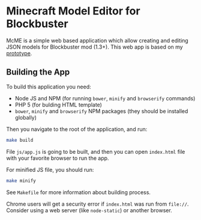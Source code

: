 # Minecraft Model Editor for Blockbuster

McME is a simple web based application which allow creating and editing JSON 
models for Blockbuster mod (1.3+). This web app is based on my 
[prototype](https://gist.github.com/mchorse/b567a0fbd0f9b8f80ed480c36cfea22b). 

## Building the App

To build this application you need:

* Node JS and NPM (for running `bower`, `minify` and `browserify` commands)
* PHP 5 (for bulding HTML template)
* `bower`, `minify` and `browserify` NPM packages (they should be installed globally)

Then you navigate to the root of the application, and run:

```sh
make build
```

File `js/app.js` is going to be built, and then you can open `index.html` file with 
your favorite browser to run the app. 

For minified JS file, you should run:

```sh
make minify
```

See `Makefile` for more information about building process.

Chrome users will get a security error if `index.html` was run from `file://`. 
Consider using a web server (like `node-static`) or another browser.

<!-- 
    It would be cool if Mojang would integrate my implementation of JSON entity 
    models into Minecraft *giggles* 

    Lots of people may start hating me :D
-->